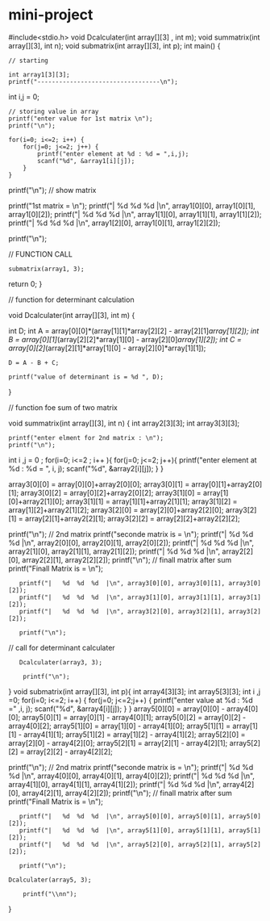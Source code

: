 # mini-project
#include<stdio.h>
void Dcalculater(int array[][3] , int m);
void summatrix(int array[][3], int n);
void submatrix(int array[][3], int p);
int  main() {
   
    // starting

    int array1[3][3];
    printf("----------------------------------\n");
 
 int i,j = 0;

    // storing value in array 
    printf("enter value for 1st matrix \n");
    printf("\n");

    for(i=0; i<=2; i++) {
        for(j=0; j<=2; j++) {
            printf("enter element at %d : %d = ",i,j);
            scanf("%d", &array1[i][j]);
        }
    }
printf("\n");
  // show matrix 

 printf("1st matrix  = \n");
     printf("| %d %d %d |\n", array1[0][0], array1[0][1], array1[0][2]);
     printf("| %d %d %d |\n", array1[1][0], array1[1][1], array1[1][2]);
     printf("| %d %d %d |\n", array1[2][0], array1[0][1], array1[2][2]);

printf("\n");

   // FUNCTION CALL 

    submatrix(array1, 3);
    
return 0;
}

// function for determinant calculation 


void Dcalculater(int array[][3], int m) {

int D;
    int A = array[0][0]*(array[1][1]*array[2][2]  - array[2][1]*array[1][2]);
    int B = array[0][1]*(array[2][2]*array[1][0]  - array[2][0]*array[1][2]);
    int C = array[0][2]*(array[2][1]*array[1][0]  - array[2][0]*array[1][1]);

    D = A - B + C; 

    printf("value of determinant is = %d ", D);
}


// function foe sum of two matrix 


void summatrix(int array[][3], int n) {
    int array2[3][3];
    int array3[3][3];

    printf("enter elment for 2nd matrix : \n");
    printf("\n");

int i ,j = 0 ;
for(i=0; i<=2 ; i++ ){
    for(j=0; j<=2; j++){
        printf("enter element at %d : %d =  ", i, j);
        scanf("%d", &array2[i][j]);
    }
}

 array3[0][0] = array[0][0]+array2[0][0];
 array3[0][1] = array[0][1]+array2[0][1];
array3[0][2] = array[0][2]+array2[0][2];
array3[1][0] = array[1][0]+array2[1][0];
array3[1][1] = array[1][1]+array2[1][1];
array3[1][2] = array[1][2]+array2[1][2];
array3[2][0] = array[2][0]+array2[2][0];
array3[2][1] = array[2][1]+array2[2][1];
array3[2][2] = array[2][2]+array2[2][2];

printf("\n");
// 2nd matrix
printf("seconde matrix is = \n");
       printf("|   %d  %d  %d  |\n", array2[0][0], array2[0][1], array2[0][2]);
       printf("|   %d  %d  %d  |\n", array2[1][0], array2[1][1], array2[1][2]);
       printf("|   %d  %d  %d  |\n", array2[2][0], array2[2][1], array2[2][2]);
printf("\n");
// finall matrix after sum 
printf("Finall Matrix is = \n");

       printf("|   %d  %d  %d  |\n", array3[0][0], array3[0][1], array3[0][2]);
       printf("|   %d  %d  %d  |\n", array3[1][0], array3[1][1], array3[1][2]);
       printf("|   %d  %d  %d  |\n", array3[2][0], array3[2][1], array3[2][2]);
       
       printf("\n");

  // call for determinant calculater 

       Dcalculater(array3, 3);

        printf("\n");

}
void submatrix(int array[][3], int p){
    int array4[3][3];
    int array5[3][3];
    int i ,j =0;
    for(i=0; i<=2; i++) {
        for(j=0; j<=2;j++) {
        printf("enter value at %d : %d =" ,i, j);
        scanf("%d", &array4[i][j]);
        }
}
array5[0][0] = array[0][0] - array4[0][0];
 array5[0][1] = array[0][1] - array4[0][1];
array5[0][2] = array[0][2] - array4[0][2];
array5[1][0] = array[1][0] - array4[1][0];
array5[1][1] = array[1][1] - array4[1][1];
array5[1][2] = array[1][2] - array4[1][2];
array5[2][0] = array[2][0] - array4[2][0];
array5[2][1] = array[2][1] - array4[2][1];
array5[2][2] = array[2][2] - array4[2][2];

printf("\n");
// 2nd matrix
printf("seconde matrix is = \n");
       printf("|   %d  %d  %d  |\n", array4[0][0], array4[0][1], array4[0][2]);
       printf("|   %d  %d  %d  |\n", array4[1][0], array4[1][1], array4[1][2]);
       printf("|   %d  %d  %d  |\n", array4[2][0], array4[2][1], array4[2][2]);
printf("\n");
// finall matrix after sum 
printf("Finall Matrix is = \n");

       printf("|   %d  %d  %d  |\n", array5[0][0], array5[0][1], array5[0][2]);
       printf("|   %d  %d  %d  |\n", array5[1][0], array5[1][1], array5[1][2]);
       printf("|   %d  %d  %d  |\n", array5[2][0], array5[2][1], array5[2][2]);
       
       printf("\n");

    Dcalculater(array5, 3);

        printf("\\nn");

}
